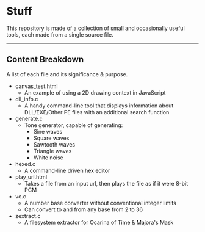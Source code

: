 # Stuff
This repository is made of a collection of small and occasionally useful tools, each made from a single source file.

----

## Content Breakdown

A list of each file and its significance & purpose.

* canvas_test.html
	- An example of using a 2D drawing context in JavaScript
* dll_info.c
	- A handy command-line tool that displays information about DLL/EXE/Other PE files with an additional search function
* generate.c
	- Tone generator, capable of generating:
		- Sine waves
		- Square waves
		- Sawtooth waves
		- Triangle waves
		- White noise
* hexed.c
	- A command-line driven hex editor
* play_url.html
	- Takes a file from an input url, then plays the file as if it were 8-bit PCM
* vc.c
	- A number base converter without conventional integer limits
	- Can convert to and from any base from 2 to 36
* zextract.c
	- A filesystem extractor for Ocarina of Time & Majora's Mask
